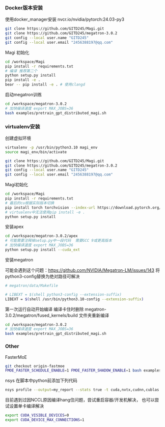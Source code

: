 ### Docker版本安装

使用docker_manager安装 nvcr.io/nvidia/pytorch:24.03-py3

```bash
git clone https://github.com/GITD245/Magi.git
git clone https://github.com/GITD245/megatron-3.0.2
git config --local user.name "GITD245"
git config --local user.email "2456388197@qq.com"
```

Magi 初始化

```bash
cd /workspace/Magi
pip install -r requirements.txt
# 编译 推荐第二个
python setup.py install
pip install -e .
bear -- pip install -e . # 使用clangd
```

启动megatron训练

```bash
cd /workspace/megatron-3.0.2
# 加快编译速度 export MAX_JOBS=36
bash examples/pretrain_gpt_distributed_magi.sh
```

### virtualenv安装

创建虚拟环境

```bash
virtualenv -p /usr/bin/python3.10 magi_env
source magi_env/bin/activate

git clone https://github.com/GITD245/Magi.git
git clone https://github.com/GITD245/megatron-3.0.2
git config --local user.name "GITD245"
git config --local user.email "2456388197@qq.com"
```

Magi初始化

```bash
cd /workspace/Magi
pip install -r requirements.txt
# 最后的cu根据实际版本切换
pip install torch torchvision --index-url https://download.pytorch.org/whl/cu128
# virtualenv中无法使用pip install -e .
python setup.py install
```

安装apex

```bash
cd /workspace/megatron-3.0.2/apex
# 可能需要注释掉setup.py中一段代码  需要GCC 9或更高版本
# 加快编译速度 export MAX_JOBS=36
python setup.py install --cuda_ext
```

安装megatron

可能会遇到这个问题：https://github.com/NVIDIA/Megatron-LM/issues/143
将python3-config替换为绝对路径可解决

```bash
# megatron/data/Makefile

# LIBEXT = $(shell python3-config --extension-suffix)
LIBEXT = $(shell /usr/bin/python3.10-config --extension-suffix)
```

第一次运行自动开始编译 编译卡住时删除 megatron-3.0.2/megatron/fused_kernels/build 文件夹重新编译

```bash
cd /workspace/megatron-3.0.2
# 加快编译速度 export MAX_JOBS=36
bash examples/pretrain_gpt_distributed_magi.sh
```

### Other

FasterMoE
```bash
git checkout origin-fastmoe
FMOE_FASTER_SCHEDULE_ENABLE=1 FMOE_FASTER_SHADOW_ENABLE=1 bash examples/pretrain_gpt_distributed_faster.sh
```

nsys 在脚本中python前添加下列代码

```bash
nsys profile --output=my_report --stats true -t cuda,nvtx,cudnn,cublas --force-overwrite true \
```
目前遇到过因NCCL原因编译hang住问题，尝试重启容器/开发机解决， 也可以尝试设置单卡编译解决

```bash
export CUDA_VISIBLE_DEVICES=0
export CUDA_DEVICE_MAX_CONNECTIONS=1
```
